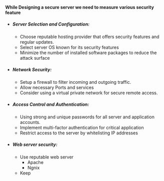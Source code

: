 
**While Designing a secure server we need to measure various security feature**

* ##### Server Selection and Configuration:
	* Choose reputable hosting provider that offers security features and regular updates.
	* Select server OS known for its security features
	* Minimize the number of installed software packages to reduce the attack surface
* ##### Network Security:
	* Setup a firewall to filter incoming and outgoing traffic.
	* Allow necessary Ports and services
	* Consider using a virtual private network for secure remote access.
* ##### Access Control and Authentication:
	* Using strong and unique passwords for all server and application accounts.
	* Implement multi-factor authentication for critical application
	* Restrict access to the server by whitelisting IP addresses
* ##### Web server security:
	* Use reputable web server
		* Apache
		* Ngnix
	* Keep 
